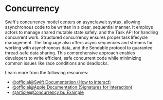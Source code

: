# Concurrency
Swift's concurrency model centers on async/await syntax, allowing asynchronous code to be written in a clear, sequential manner. It employs actors to manage shared mutable state safely, and the Task API for handling concurrent work. Structured concurrency ensures proper task lifecycle management. The language also offers async sequences and streams for working with asynchronous data, and the Sendable protocol to guarantee thread-safe data sharing. This comprehensive approach enables developers to write efficient, safe concurrent code while minimizing common issues like race conditions and deadlocks.

Learn more from the following resources:

- [@official@Swift Documentation (How to interact)](https://docs.swift.org/swift-book/documentation/the-swift-programming-language/concurrency/)
- [@official@Apple Documentation (Signatures for interaction)](https://developer.apple.com/documentation/swift/concurrency)
- [@article@Concurrency bu Example](https://www.hackingwithswift.com/quick-start/concurrency)
